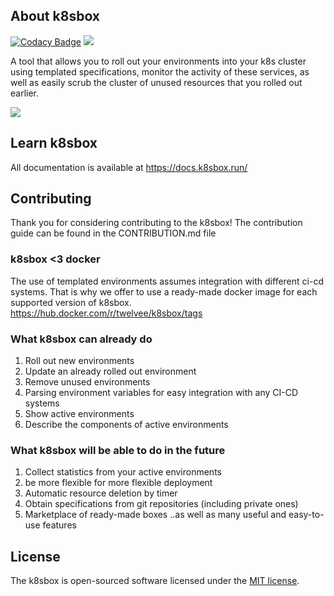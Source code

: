## About k8sbox
[![Codacy Badge](https://app.codacy.com/project/badge/Grade/15d825c17a4c4497ba777206c18c5e3d)](https://app.codacy.com/gh/twelvee/k8sbox/dashboard?utm_source=gh&utm_medium=referral&utm_content=&utm_campaign=Badge_grade)
<img src="https://img.shields.io/docker/v/twelvee/k8sbox"> <br>

A tool that allows you to roll out your environments into your k8s cluster using templated specifications, monitor the activity of these services, as well as easily scrub the cluster of unused resources that you rolled out earlier.

<img src="https://i.ibb.co/5K2Bhvw/ezgif-com-crop-1.gif"><br>

## Learn k8sbox

All documentation is available at https://docs.k8sbox.run/

## Contributing

Thank you for considering contributing to the k8sbox! The contribution guide can be found in the CONTRIBUTION.md file

### k8sbox <3 docker

The use of templated environments assumes integration with different ci-cd systems. That is why we offer to use a ready-made docker image for each supported version of k8sbox. <br>
https://hub.docker.com/r/twelvee/k8sbox/tags

### What k8sbox can already do
1. Roll out new environments
2. Update an already rolled out environment
3. Remove unused environments
4. Parsing environment variables for easy integration with any CI-CD systems
5. Show active environments
6. Describe the components of active environments

### What k8sbox will be able to do in the future
1. Collect statistics from your active environments
2. be more flexible for more flexible deployment
3. Automatic resource deletion by timer
4. Obtain specifications from git repositories (including private ones)
5. Marketplace of ready-made boxes
..as well as many useful and easy-to-use features

## License

The k8sbox is open-sourced software licensed under the [MIT license](https://opensource.org/licenses/MIT).